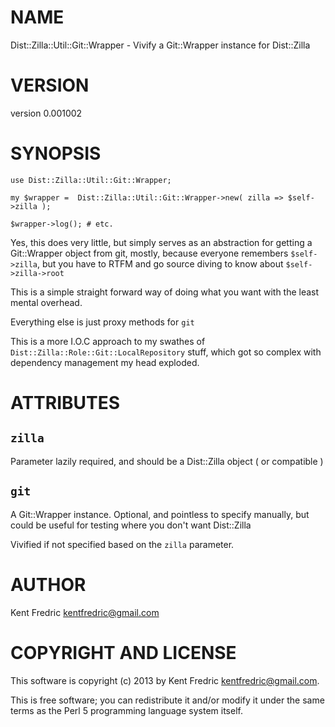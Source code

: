 # NAME

Dist::Zilla::Util::Git::Wrapper - Vivify a Git::Wrapper instance for Dist::Zilla

# VERSION

version 0.001002

# SYNOPSIS

    use Dist::Zilla::Util::Git::Wrapper;

    my $wrapper =  Dist::Zilla::Util::Git::Wrapper->new( zilla => $self->zilla );

    $wrapper->log(); # etc.

Yes, this does very little, but simply serves as an abstraction for getting a Git::Wrapper
object from git, mostly, because everyone remembers `$self->zilla`, but you have to RTFM
and go source diving to know about `$self->zilla->root`

This is a simple straight forward way of doing what you want with the least mental overhead.

Everything else is just proxy methods for `git`

This is a more I.O.C approach to my swathes of `Dist::Zilla::Role::Git::LocalRepository` stuff,
which got so complex with dependency management my head exploded.

# ATTRIBUTES

## `zilla`

Parameter lazily required, and should be a Dist::Zilla object ( or compatible )

## `git`

A Git::Wrapper instance. Optional, and pointless to specify manually,
but could be useful for testing where you don't want Dist::Zilla

Vivified if not specified based on the `zilla` parameter.

# AUTHOR

Kent Fredric <kentfredric@gmail.com>

# COPYRIGHT AND LICENSE

This software is copyright (c) 2013 by Kent Fredric <kentfredric@gmail.com>.

This is free software; you can redistribute it and/or modify it under
the same terms as the Perl 5 programming language system itself.
